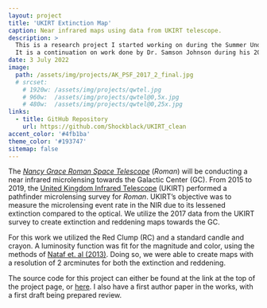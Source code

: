 ```yaml
---
layout: project
title: 'UKIRT Extinction Map'
caption: Near infrared maps using data from UKIRT telescope.
description: >
  This is a research project I started working on during the Summer Undergraduate Research Program, and have been working on since.
  It is a continuation on work done by Dr. Samson Johnson during his 2019 JPL internship.
date: 3 July 2022
image: 
  path: /assets/img/projects/AK_PSF_2017_2_final.jpg
  # srcset: 
    # 1920w: /assets/img/projects/qwtel.jpg
    # 960w:  /assets/img/projects/qwtel@0,5x.jpg
    # 480w:  /assets/img/projects/qwtel@0,25x.jpg
links:
  - title: GitHub Repository
    url: https://github.com/Shockblack/UKIRT_clean
accent_color: '#4fb1ba'
theme_color: '#193747'
sitemap: false
---
```

The [*Nancy Grace Roman Space Telescope*](https://roman.gsfc.nasa.gov/) (*Roman*) will be conducting a near infrared microlensing towards the Galactic Center (GC).
From 2015 to 2019, the [United Kingdom Infrared Telescope](https://about.ifa.hawaii.edu/ukirt/about-us/) (UKIRT) performed a pathfinder microlensing survey for *Roman*.
UKIRT’s objective was to measure the microlensing event rate in the NIR due to its lessened extinction compared to the optical.
We utilize the 2017 data from the UKIRT survey to create extinction and reddening maps towards the GC.

For this work we utilized the Red Clump (RC) and a standard candle and crayon.
A luminosity function was fit for the magnitude and color, using the methods of [Nataf et. al (2013)](https://ui.adsabs.harvard.edu/abs/2013ApJ...769...88N/abstract).
Doing so, we were able to create maps with a resolution of 2 arcminutes for both the extinction and reddening.

The source code for this project can either be found at the link at the top of the project page, or [here](https://github.com/Shockblack/UKIRT_clean).
I also have a first author paper in the works, with a first draft being prepared review.